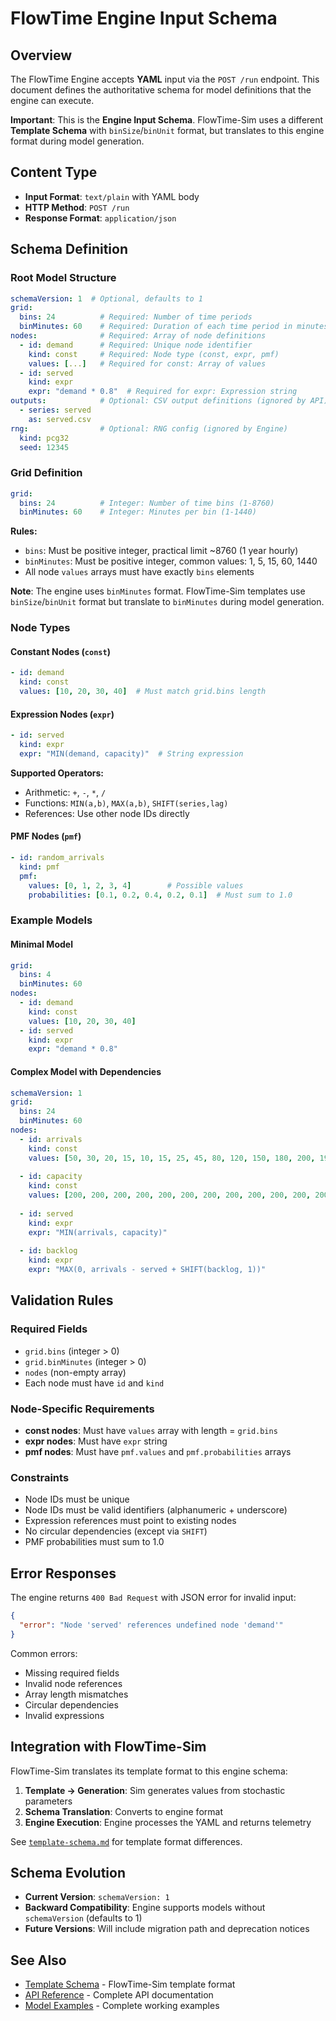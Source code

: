 # FlowTime Engine Input Schema

## Overview

The FlowTime Engine accepts **YAML** input via the `POST /run` endpoint. This document defines the authoritative schema for model definitions that the engine can execute.

**Important**: This is the **Engine Input Schema**. FlowTime-Sim uses a different **Template Schema** with `binSize`/`binUnit` format, but translates to this engine format during model generation.

## Content Type

- **Input Format**: `text/plain` with YAML body
- **HTTP Method**: `POST /run`
- **Response Format**: `application/json`

## Schema Definition

### Root Model Structure

```yaml
schemaVersion: 1  # Optional, defaults to 1
grid:
  bins: 24          # Required: Number of time periods
  binMinutes: 60    # Required: Duration of each time period in minutes
nodes:              # Required: Array of node definitions
  - id: demand      # Required: Unique node identifier
    kind: const     # Required: Node type (const, expr, pmf)
    values: [...]   # Required for const: Array of values
  - id: served
    kind: expr
    expr: "demand * 0.8"  # Required for expr: Expression string
outputs:            # Optional: CSV output definitions (ignored by API)
  - series: served
    as: served.csv
rng:                # Optional: RNG config (ignored by Engine)
  kind: pcg32
  seed: 12345
```

### Grid Definition

```yaml
grid:
  bins: 24          # Integer: Number of time bins (1-8760)
  binMinutes: 60    # Integer: Minutes per bin (1-1440)
```

**Rules:**
- `bins`: Must be positive integer, practical limit ~8760 (1 year hourly)
- `binMinutes`: Must be positive integer, common values: 1, 5, 15, 60, 1440
- All node `values` arrays must have exactly `bins` elements

**Note**: The engine uses `binMinutes` format. FlowTime-Sim templates use `binSize`/`binUnit` format but translate to `binMinutes` during model generation.

### Node Types

#### Constant Nodes (`const`)

```yaml
- id: demand
  kind: const
  values: [10, 20, 30, 40]  # Must match grid.bins length
```

#### Expression Nodes (`expr`)

```yaml
- id: served
  kind: expr
  expr: "MIN(demand, capacity)"  # String expression
```

**Supported Operators:**
- Arithmetic: `+`, `-`, `*`, `/`
- Functions: `MIN(a,b)`, `MAX(a,b)`, `SHIFT(series,lag)`
- References: Use other node IDs directly

#### PMF Nodes (`pmf`)

```yaml
- id: random_arrivals
  kind: pmf
  pmf:
    values: [0, 1, 2, 3, 4]        # Possible values
    probabilities: [0.1, 0.2, 0.4, 0.2, 0.1]  # Must sum to 1.0
```

### Example Models

#### Minimal Model

```yaml
grid:
  bins: 4
  binMinutes: 60
nodes:
  - id: demand
    kind: const
    values: [10, 20, 30, 40]
  - id: served
    kind: expr
    expr: "demand * 0.8"
```

#### Complex Model with Dependencies

```yaml
schemaVersion: 1
grid:
  bins: 24
  binMinutes: 60
nodes:
  - id: arrivals
    kind: const
    values: [50, 30, 20, 15, 10, 15, 25, 45, 80, 120, 150, 180, 200, 190, 170, 160, 140, 110, 90, 75, 65, 60, 55, 50]
  
  - id: capacity
    kind: const
    values: [200, 200, 200, 200, 200, 200, 200, 200, 200, 200, 200, 200, 200, 200, 200, 200, 200, 200, 200, 200, 200, 200, 200, 200]
  
  - id: served
    kind: expr
    expr: "MIN(arrivals, capacity)"
  
  - id: backlog
    kind: expr
    expr: "MAX(0, arrivals - served + SHIFT(backlog, 1))"
```

## Validation Rules

### Required Fields
- `grid.bins` (integer > 0)
- `grid.binMinutes` (integer > 0)
- `nodes` (non-empty array)
- Each node must have `id` and `kind`

### Node-Specific Requirements
- **const nodes**: Must have `values` array with length = `grid.bins`
- **expr nodes**: Must have `expr` string
- **pmf nodes**: Must have `pmf.values` and `pmf.probabilities` arrays

### Constraints
- Node IDs must be unique
- Node IDs must be valid identifiers (alphanumeric + underscore)
- Expression references must point to existing nodes
- No circular dependencies (except via `SHIFT`)
- PMF probabilities must sum to 1.0

## Error Responses

The engine returns `400 Bad Request` with JSON error for invalid input:

```json
{
  "error": "Node 'served' references undefined node 'demand'"
}
```

Common errors:
- Missing required fields
- Invalid node references
- Array length mismatches
- Circular dependencies
- Invalid expressions

## Integration with FlowTime-Sim

FlowTime-Sim translates its template format to this engine schema:

1. **Template → Generation**: Sim generates values from stochastic parameters
2. **Schema Translation**: Converts to engine format
3. **Engine Execution**: Engine processes the YAML and returns telemetry

See [`template-schema.md`](template-schema.md) for template format differences.

## Schema Evolution

- **Current Version**: `schemaVersion: 1`
- **Backward Compatibility**: Engine supports models without `schemaVersion` (defaults to 1)
- **Future Versions**: Will include migration path and deprecation notices

## See Also

- [Template Schema](template-schema.md) - FlowTime-Sim template format
- [API Reference](/docs/api/engine-api.md) - Complete API documentation
- [Model Examples](/examples/) - Complete working examples
